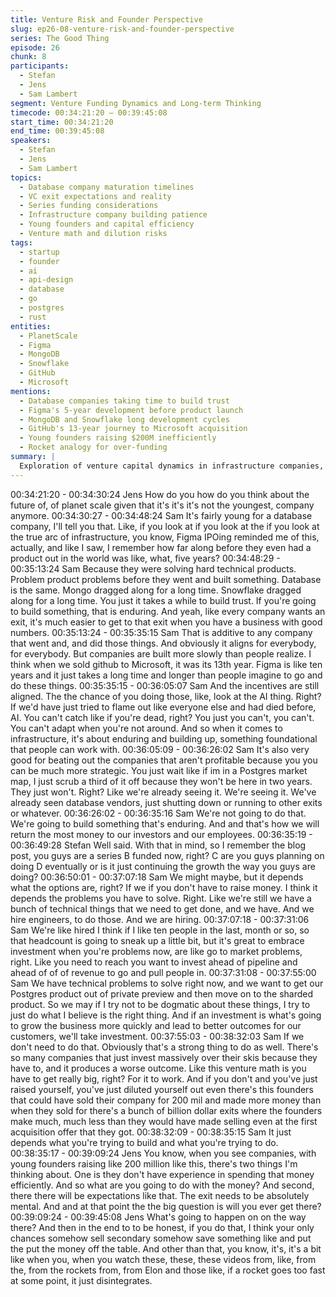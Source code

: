 ```yaml
---
title: Venture Risk and Founder Perspective
slug: ep26-08-venture-risk-and-founder-perspective
series: The Good Thing
episode: 26
chunk: 8
participants:
  - Stefan
  - Jens
  - Sam Lambert
segment: Venture Funding Dynamics and Long-term Thinking
timecode: 00:34:21:20 – 00:39:45:08
start_time: 00:34:21:20
end_time: 00:39:45:08
speakers:
  - Stefan
  - Jens
  - Sam Lambert
topics:
  - Database company maturation timelines
  - VC exit expectations and reality
  - Series funding considerations
  - Infrastructure company building patience
  - Young founders and capital efficiency
  - Venture math and dilution risks
tags:
  - startup
  - founder
  - ai
  - api-design
  - database
  - go
  - postgres
  - rust
entities:
  - PlanetScale
  - Figma
  - MongoDB
  - Snowflake
  - GitHub
  - Microsoft
mentions:
  - Database companies taking time to build trust
  - Figma's 5-year development before product launch
  - MongoDB and Snowflake long development cycles
  - GitHub's 13-year journey to Microsoft acquisition
  - Young founders raising $200M inefficiently
  - Rocket analogy for over-funding
summary: |
  Exploration of venture capital dynamics in infrastructure companies, comparing database company timelines to other successful exits. Discussion of the risks of over-funding young companies and the importance of building enduring businesses rather than chasing quick exits.
---
```


00:34:21:20 - 00:34:30:24
Jens
How do you how do you think about the future of, of planet scale given that it's it's it's not the
youngest, company anymore.
00:34:30:27 - 00:34:48:24
Sam
It's fairly young for a database company, I'll tell you that. Like, if you look at if you look at the if
you look at the true arc of infrastructure, you know, Figma IPOing reminded me of this, actually,
and like I saw, I remember how far along before they even had a product out in the world was
like, what, five years?
00:34:48:29 - 00:35:13:24
Sam
Because they were solving hard technical products. Problem product problems before they went
and built something. Database is the same. Mongo dragged along for a long time. Snowflake
dragged along for a long time. You just it takes a while to build trust. If you're going to build
something, that is enduring. And yeah, like every company wants an exit, it's much easier to get
to that exit when you have a business with good numbers.
00:35:13:24 - 00:35:35:15
Sam
That is additive to any company that went and, and did those things. And obviously it aligns for
everybody, for everybody. But companies are built more slowly than people realize. I think when
we sold github to Microsoft, it was its 13th year. Figma is like ten years and it just takes a long
time and longer than people imagine to go and do these things.
00:35:35:15 - 00:36:05:07
Sam
And the incentives are still aligned. The the chance of you doing those, like, look at the AI thing.
Right? If we'd have just tried to flame out like everyone else and had died before, AI. You can't
catch like if you're dead, right? You just you can't, you can't. You can't adapt when you're not
around. And so when it comes to infrastructure, it's about enduring and building up, something
foundational that people can work with.
00:36:05:09 - 00:36:26:02
Sam
It's also very good for beating out the companies that aren't profitable because you you can be
much more strategic. You just wait like if im in a Postgres market map, I just scrub a third of it off
because they won't be here in two years. They just won't. Right? Like we're already seeing it.
We're seeing it. We've already seen database vendors, just shutting down or running to other
exits or whatever.
00:36:26:02 - 00:36:35:16
Sam
We're not going to do that. We're going to build something that's enduring. And and that's how
we will return the most money to our investors and our employees.
00:36:35:19 - 00:36:49:28
Stefan
Well said. With that in mind, so I remember the blog post, you guys are a series B funded now,
right? C are you guys planning on doing D eventually or is it just continuing the growth the way
you guys are doing?
00:36:50:01 - 00:37:07:18
Sam
We might maybe, but it depends what the options are, right? If we if you don't have to raise
money. I think it depends the problems you have to solve. Right. Like we're still we have a
bunch of technical things that we need to get done, and we have. And we hire engineers, to do
those. And we are hiring.
00:37:07:18 - 00:37:31:06
Sam
We're like hired I think if I like ten people in the last, month or so, so that headcount is going to
sneak up a little bit, but it's great to embrace investment when you're problems now, are like go
to market problems, right. Like you need to reach you want to invest ahead of pipeline and
ahead of of of revenue to go and pull people in.
00:37:31:08 - 00:37:55:00
Sam
We have technical problems to solve right now, and we want to get our Postgres product out of
private preview and then move on to the sharded product. So we may if I try not to be dogmatic
about these things, I try to just do what I believe is the right thing. And if an investment is what's
going to grow the business more quickly and lead to better outcomes for our customers, we'll
take investment.
00:37:55:03 - 00:38:32:03
Sam
If we don't need to do that. Obviously that's a strong thing to do as well. There's so many
companies that just invest massively over their skis because they have to, and it produces a
worse outcome. Like this venture math is you have to get really big, right? For it to work. And if
you don't and you've just raised yourself, you've just diluted yourself out even there's this
founders that could have sold their company for 200 mil and made more money than when they
sold for there's a bunch of billion dollar exits where the founders make much, much less than
they would have made selling even at the first acquisition offer that they got.
00:38:32:09 - 00:38:35:15
Sam
It just depends what you're trying to build and what you're trying to do.
00:38:35:17 - 00:39:09:24
Jens
You know, when you see companies, with young founders raising like 200 million like this,
there's two things I'm thinking about. One is they don't have experience in spending that money
efficiently. And so what are you going to do with the money? And second, there there will be
expectations like that. The exit needs to be absolutely mental. And and at that point the the big
question is will you ever get there?
00:39:09:24 - 00:39:45:08
Jens
What's going to happen on on the way there? And then in the end to to be honest, if you do that,
I think your only chances somehow sell secondary somehow save something like and put the
put the money off the table. And other than that, you know, it's, it's a bit like when you, when you
watch these, these, these videos from, like, from the, from the rockets from, from Elon and those
like, if a rocket goes too fast at some point, it just disintegrates.